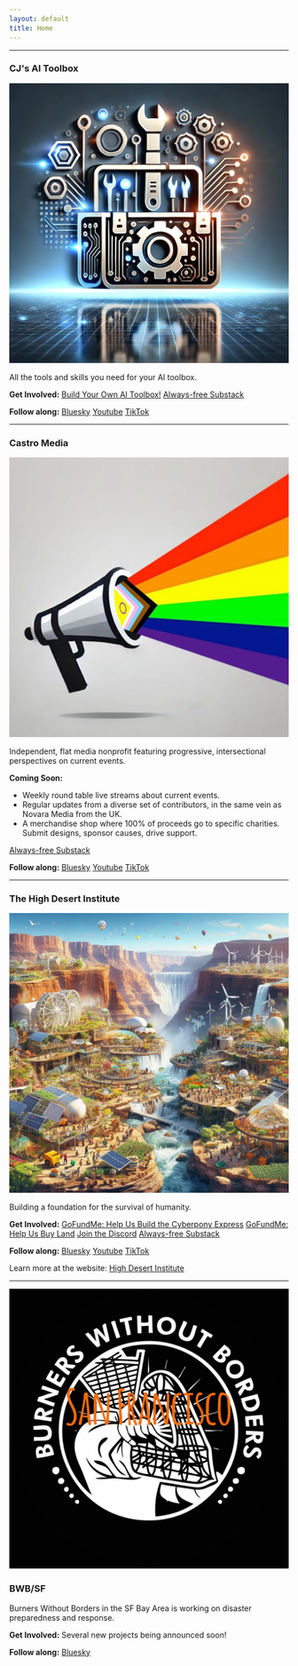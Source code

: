 ```yaml
---
layout: default
title: Home
---
```



---

### CJ's AI Toolbox
<a href="/ai/"><img src="/assets/images/cjs-ai-toolbox.png" class="photo"></a>

All the tools and skills you need for your AI toolbox.

**Get Involved:**
<a class="btn btn-success" href="https://github.com/cjtrowbridge/RPi5-AI/">Build Your Own AI Toolbox!</a>
<a class="btn btn-substack" href="https://cjsaitoolbox.substack.com/">Always-free Substack</a>

**Follow along:**
<a class="btn btn-bluesky" href="https://bsky.app/profile/cjs-ai-toolbox.bsky.social">Bluesky</a>
<a class="btn btn-youtube" href="https://www.youtube.com/@cjs-ai-toolbox">Youtube</a>
<a class="btn btn-tiktok" href="https://www.tiktok.com/@cjs.ai.toolbox">TikTok</a>

---


### Castro Media
<a href="https://castromedia.org"><img src="/assets/images/castro.media.jpg" class="photo"></a>

Independent, flat media nonprofit featuring progressive, intersectional perspectives on current events.

**Coming Soon:**
- Weekly round table live streams about current events.
- Regular updates from a diverse set of contributors, in the same vein as Novara Media from the UK.
- A merchandise shop where 100% of proceeds go to specific charities. Submit designs, sponsor causes, drive support.

<a class="btn btn-substack" href="https://castromedia.substack.com/">Always-free Substack</a>

**Follow along:**
<a class="btn btn-bluesky" href="https://bsky.app/profile/castro.media">Bluesky</a>
<a class="btn btn-youtube" href="https://www.youtube.com/@Castro-Media">Youtube</a>
<a class="btn btn-tiktok" href="https://www.tiktok.com/@castromedia.org">TikTok</a>

---

### The High Desert Institute
<a href="https://highdesertinstitute.org"><img src="/assets/images/hdi.jpg" class="photo"></a>


Building a foundation for the survival of humanity.

**Get Involved:**
<a href="https://www.gofundme.com/f/cyberpony-express-free-and-offgrid-communications" class="btn btn-gofundme"><i class="fa-solid fa-hand-holding-dollar"></i> GoFundMe: Help Us Build the Cyberpony Express</a> 
<a href="https://www.gofundme.com/f/build-a-foundation-for-the-survival-of-humanity" class="btn btn-gofundme"><i class="fa-solid fa-hand-holding-dollar"></i> GoFundMe: Help Us Buy Land</a> 
<a class="btn btn-success" href="https://discord.gg/AB3ERaaA4c"><i class="fa-brands fa-discord"></i> Join the Discord</a> 
<a class="btn btn-substack" href="https://highdesertinstitute.substack.com/">Always-free Substack</a> 

**Follow along:**
<a class="btn btn-bluesky" href="https://bsky.app/profile/highdesertinstitute.org">Bluesky</a> 
<a class="btn btn-youtube" href="https://www.youtube.com/@HighDesertInstitute">Youtube</a> 
<a class="btn btn-tiktok" href="https://www.tiktok.com/@hdi.ngo">TikTok</a> 

Learn more at the website: <a href="https://highdesertinstitute.org" class="btn btn-primary">High Desert Institute</a>

---

<img src="/assets/images/bwbsf.jpg" class="photo">

### BWB/SF

Burners Without Borders in the SF Bay Area is working on disaster preparedness and response.

**Get Involved:**
Several new projects being announced soon!

**Follow along:**
<a class="btn btn-bluesky" href="https://bsky.app/profile/bwbsf.org">Bluesky</a>
